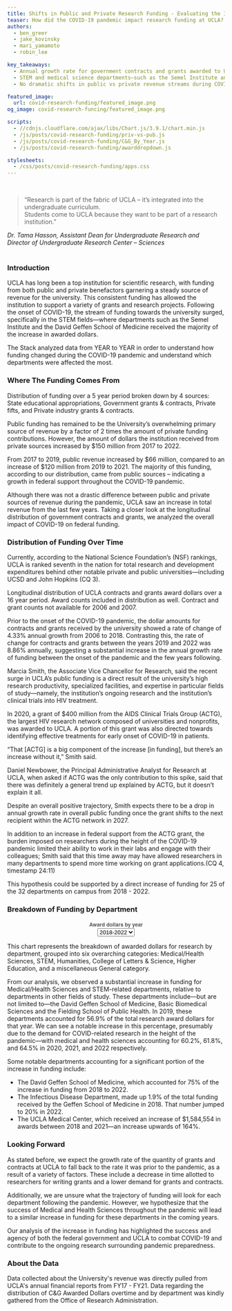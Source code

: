 ```yaml
---
title: Shifts in Public and Private Research Funding - Evaluating the Impact of COVID-19 on UCLA’s Research Activity
teaser: How did the COVID-19 pandemic impact research funding at UCLA? Which departments and types of research were affected the most?
authors:
  - ben_greer
  - jake_kovinsky
  - mari_yamamoto
  - robin_lee

key_takeaways:
  - Annual growth rate for government contracts and grants awarded to UCLA doubled between 2019 and 2022, compared to the annual growth rate in the 12 years prior (2006 - 2018). 
  - STEM and medical science departments—such as the Semel Institute and the David Geffen School of Medicine—received substantial increases in funding with the onset of COVID-19.
  - No dramatic shifts in public vs private revenue streams during COVID-19

featured_image:
  url: covid-research-funding/featured_image.png
og_image: covid-research-funcing/featured_image.png

scripts:
  - //cdnjs.cloudflare.com/ajax/libs/Chart.js/3.9.1/chart.min.js
  - /js/posts/covid-research-funding/priv-vs-pub.js
  - /js/posts/covid-research-funding/C&G_By_Year.js
  - /js/posts/covid-research-funding/awarddropdown.js

stylesheets:
  - /css/posts/covid-research-funding/apps.css
---
```


<br>
<div><blockquote>“Research is part of the fabric of UCLA – it’s integrated into the undergraduate curriculum.<br>Students come to UCLA because they want to be part of a research institution.”</blockquote>
<em>Dr. Tama Hasson, Assistant Dean for Undergraduate Research and<br>Director of Undergraduate Research Center – Sciences</em></div><br>

### Introduction

UCLA has long been a top institution for scientific research, with funding from both public and private benefactors garnering a steady source of revenue for the university. This consistent funding has allowed the institution to support a variety of grants and  research projects. Following the onset of COVID-19, the stream of funding towards the university surged, specifically in the STEM fields—where departments such as the Semel Institute and the David Geffen School of Medicine received the majority of the increase in awarded dollars.

The Stack analyzed data from YEAR to YEAR in order to understand how funding changed during the COVID-19 pandemic and understand which departments were affected the most. 

### Where The Funding Comes From 

<div class="bar1-chart">
  <canvas id = "privvspubbar" width="80%" height="500%"></canvas>
</div>
<p class = 'caption'>Distribution of funding over a 5 year period broken down by 4 sources: State educational appropriations, Government grants & contracts, Private fifts, and Private industry grants & contracts.</p>


Public funding has remained to be the University’s overwhelming primary source of revenue by a factor of 2 times the amount of private funding contributions. However, the amount of dollars the institution received from private sources increased by $150 million from 2017 to 2022. 

From 2017 to 2019, public revenue increased by $66 million, compared to an increase of $120 million from 2019 to 2021. The majority of this funding, according to our distribution, came from public sources – indicating a growth in federal support throughout the COVID-19 pandemic. 

Although there was not a drastic difference between public and private sources of revenue during the pandemic, UCLA saw an increase in total revenue from the last few years. Taking a closer look at the longitudinal distribution of government contracts and grants, we analyzed  the overall impact of COVID-19 on federal funding.


### Distribution of Funding Over Time

Currently, according to the National Science Foundation’s (NSF) rankings, UCLA is ranked seventh in the nation for total research and development expenditures behind other notable private and public universities—including UCSD and John Hopkins (CQ 3).

<div class="bar2-chart">
  <canvas id="CG_Chart" width="80%" height="500%"></canvas>
</div>
<p class='caption'>Longitudinal distribution of UCLA contracts and grants award dollars over a 16 year period. Award counts included in distribution as well. Contract and grant counts not available for 2006 and 2007.</p> 

Prior to the onset of the COVID-19 pandemic, the dollar amounts for contracts and grants received by the university showed a rate of change of 4.33% annual growth from 2006 to 2018. Contrasting this, the rate of change for contracts and grants between the years 2019 and 2022 was 8.86% annually, suggesting a substantial increase in the annual growth rate of funding between the onset of the pandemic and the few years following. 

Marcia Smith, the Associate Vice Chancellor for Research, said the recent surge in UCLA’s public funding is a direct result of the university’s high research productivity, specialized facilities, and expertise in particular fields of study—namely, the institution’s ongoing research and the institution’s clinical trials into HIV treatment. 

In 2020, a grant of $400 million from the AIDS Clinical Trials Group (ACTG), the largest HIV research network composed of universities and nonprofits, was awarded to UCLA. A portion of this grant was also directed towards identifying effective treatments for early onset of COVID-19 in patients. 

“That [ACTG] is a big component of the increase [in funding], but there’s an increase without it,” Smith said.

Daniel Newbower, the Principal Administrative Analyst for Research at UCLA, when asked if ACTG was the only contribution to this spike, said that there was definitely a general trend up explained by ACTG, but it doesn’t explain it all.

Despite an overall positive trajectory, Smith expects there to be a drop in annual growth rate in overall public funding once the grant shifts to the next recipient within the ACTG network in 2027.

In addition to an increase in federal support from the ACTG grant, the burden imposed on researchers during the height of the COVID-19 pandemic limited their ability to work in their labs and engage with their colleagues; Smith said that this time away may have allowed researchers in many departments to spend more time working on grant applications.(CQ 4, timestamp 24:11)

This hypothesis could be supported by a direct increase of funding for 25 of the 32 departments on campus from 2018 - 2022. 


### Breakdown of Funding by Department 

<div id="text" style="text-align: center">
  <b style="font-family: 'Helvetica Neue', 'Helvetica', 'Arial', sans-serif; font-size: 12px; color: rgba(0,0,0,0.65);">Award dollars by year</b>
</div>

<div id="dropdown" style="text-align:center;">
        <div class="selectBox">
            <select id="year">
                <option value="3820830, 648950405, 244387034, 46502493, 170732336, 7358593">2018</option>
                <option value="3904681, 724254983, 287252672, 55173669, 190970123, 10224387">2019</option>
                <option value="23760958, 859479041,294435172,38179978, 201660075,9471598">2020</option>
                <option value="90899399, 993403193, 268782892, 57513401,189863676, 6740140">2021</option>
                <option value="40666616, 1111155189, 291488735, 76986327, 191921262, 10349936">2022</option>
                <option value="163052484, 4337242811, 1386346505, 274355868, 945147472, 44144654" selected>2018-2022</option>
            </select>
        </div>
</div>
  
<div class="pie-chart">
      <canvas id="awardspie" width="80%" height="500%"></canvas>
</div>
<p class = 'caption'>This chart represents the breakdown of awarded dollars for research by department, grouped into six overarching categories: Medical/Health Sciences, STEM, Humanities, College of Letters & Science, Higher Education, and a miscellaneous General category.</p>

From our analysis, we observed a substantial increase in funding for Medical/Health Sciences and STEM-related departments, relative to departments in other fields of study. These departments include—but are not limited to—the David Geffen School of Medicine, Basic Biomedical Sciences and the Fielding School of Public Health. In 2019, these departments accounted for 56.9% of the total research award dollars for that year. We can see a notable increase in this percentage, presumably due to the demand for COVID-related research in the height of the pandemic—with medical and health sciences accounting for 60.2%, 61.8%, and 64.5% in 2020, 2021, and 2022 respectively. 

Some notable departments accounting for a significant portion of the increase in funding include: 
  - The David Geffen School of Medicine, which accounted for 75% of the increase in funding from 2018 to 2022. 
  - The Infectious Disease Department, made up 1.9% of the total funding received by the Geffen School of Medicine in 2018. That number jumped to 20% in 2022. 
  - The UCLA Medical Center, which received an increase of $1,584,554 in awards between 2018 and 2021—an increase upwards of 164%. 


### Looking Forward

As stated before, we expect the growth rate of the quantity of grants and contracts at UCLA to fall back to the rate it was prior to the pandemic, as a result of a variety of factors. These include a decrease in time allotted to researchers for writing grants and a lower demand for grants and contracts. 

Additionally, we are unsure what the trajectory of funding will look for each department following the pandemic. However, we hypothesize that the success of Medical and Health Sciences throughout the pandemic will lead to a similar increase in funding for these departments in the coming years. 

Our analysis of the increase in funding has highlighted the success and agency of both the federal government and UCLA to combat COVID-19 and contribute to the ongoing research surrounding pandemic preparedness. 

### About the Data 

Data collected about the University's revenue was directly pulled from UCLA's annual financial reports from FY17 - FY21. Data regarding the distribution of C&G Awarded Dollars overtime and by department was kindly gathered from the Office of Research Administration.